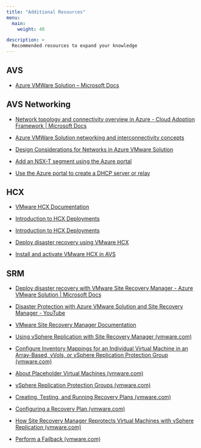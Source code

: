 ```yaml
---
title: "Additional Resources"
menu:
  main:
    weight: 40

description: >
  Recommended resources to expand your knowledge
---
```



## AVS

-   [Azure VMWare Solution – Microsoft Docs](https://docs.microsoft.com/en-us/azure/azure-vmware/)

## AVS Networking

-   [Network topology and connectivity overview in Azure - Cloud Adoption
    Framework \| Microsoft
    Docs](https://docs.microsoft.com/en-us/azure/cloud-adoption-framework/ready/enterprise-scale/network-topology-and-connectivity)

-   [Azure VMWare Solution networking and interconnectivity
    concepts](https://docs.microsoft.com/en-us/azure/azure-vmware/concepts-networking)

-   [Design Considerations for Networks in Azure VMware
    Solution](https://docs.microsoft.com/en-us/azure/cloud-adoption-framework/scenarios/azure-vmware/eslz-network-topology-connectivity#general-design-considerations-and-recommendations)

-   [Add an NSX-T segment using the Azure
    portal](https://docs.microsoft.com/en-us/azure/azure-vmware/tutorial-nsx-t-network-segment#use-azure-portal-to-add-an-nsx-t-segment)

-   [Use the Azure portal to create a DHCP server or
    relay](https://docs.microsoft.com/en-us/azure/azure-vmware/configure-dhcp-azure-vmware-solution#use-the-azure-portal-to-create-a-dhcp-server-or-relay)

## HCX

-   [VMware HCX
    Documentation](https://docs.vmware.com/en/VMware-HCX/index.html?hWord=N4IghgNiBcIBYGMAeIC+Q)

-   [Introduction to HCX
    Deployments](https://docs.vmware.com/en/VMware-HCX/4.2/hcx-getting-started/GUID-DE0AD0AE-A6A6-4769-96ED-4D200F739A68.html)

-   [Introduction to HCX
    Deployments](https://docs.vmware.com/en/VMware-HCX/4.2/hcx-getting-started/GUID-DE0AD0AE-A6A6-4769-96ED-4D200F739A68.html)

-   [Deploy disaster recovery using VMware
    HCX](https://docs.microsoft.com/en-us/azure/azure-vmware/configure-vmware-hcx)

-   [Install and activate VMware HCX in
    AVS](https://docs.microsoft.com/en-us/azure/azure-vmware/install-vmware-hcx)

## SRM

-   [Deploy disaster recovery with VMware Site Recovery Manager - Azure VMware
    Solution \| Microsoft
    Docs](https://docs.microsoft.com/en-us/azure/azure-vmware/disaster-recovery-using-vmware-site-recovery-manager)

-   [Disaster Protection with Azure VMware Solution and Site Recovery Manager -
    YouTube](https://www.youtube.com/watch?v=ZH-2z0R4FB4&t=2s)

-   [VMware Site Recovery Manager
    Documentation](https://docs.vmware.com/en/Site-Recovery-Manager/index.html)

-   [Using vSphere Replication with Site Recovery Manager
    (vmware.com)](https://docs.vmware.com/en/Site-Recovery-Manager/8.3/com.vmware.srm.admin.doc/GUID-2C77C830-892D-45FF-BA4F-80AC10085DBE.html)

-   [Configure Inventory Mappings for an Individual Virtual Machine in an
    Array-Based, vVols, or vSphere Replication Protection Group
    (vmware.com)](https://docs.vmware.com/en/Site-Recovery-Manager/8.3/com.vmware.srm.admin.doc/GUID-84A31A0E-0997-4206-9C99-3AE1846F7CFB.html#GUID-84A31A0E-0997-4206-9C99-3AE1846F7CFB)

-   [About Placeholder Virtual Machines
    (vmware.com)](https://docs.vmware.com/en/Site-Recovery-Manager/8.3/com.vmware.srm.admin.doc/GUID-EFE73B20-1C68-4D2C-8C86-A6E3C6214F07.html)

-   [vSphere Replication Protection Groups
    (vmware.com)](https://docs.vmware.com/en/Site-Recovery-Manager/8.3/com.vmware.srm.admin.doc/GUID-CCF2E768-736E-4EAA-B3BE-50182635BC49.html)

-   [Creating, Testing, and Running Recovery Plans
    (vmware.com)](https://docs.vmware.com/en/Site-Recovery-Manager/8.3/com.vmware.srm.admin.doc/GUID-AF6BF11B-4FB7-4543-A873-329FDF1524A4.html)

-   [Configuring a Recovery Plan
    (vmware.com)](https://docs.vmware.com/en/Site-Recovery-Manager/8.3/com.vmware.srm.admin.doc/GUID-FAC499CE-2994-46EF-9164-6D97EAF52C68.html)

-   [How Site Recovery Manager Reprotects Virtual Machines with vSphere
    Replication
    (vmware.com)](https://docs.vmware.com/en/Site-Recovery-Manager/8.3/com.vmware.srm.admin.doc/GUID-1DE0E76D-1BA7-44D8-AEA2-5B2218E219B1.html)

-   [Perform a Failback
    (vmware.com)](https://docs.vmware.com/en/Site-Recovery-Manager/8.3/com.vmware.srm.admin.doc/GUID-556E84C0-F8B7-4F9F-AAB0-0891C084EDE4.html)
